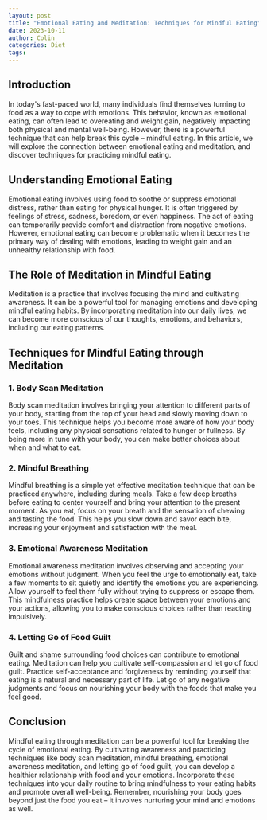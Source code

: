 ```yaml
---
layout: post
title: "Emotional Eating and Meditation: Techniques for Mindful Eating"
date: 2023-10-11
author: Colin
categories: Diet
tags: 
---
```


## Introduction

In today's fast-paced world, many individuals find themselves turning to food as a way to cope with emotions. This behavior, known as emotional eating, can often lead to overeating and weight gain, negatively impacting both physical and mental well-being. However, there is a powerful technique that can help break this cycle – mindful eating. In this article, we will explore the connection between emotional eating and meditation, and discover techniques for practicing mindful eating.

## Understanding Emotional Eating

Emotional eating involves using food to soothe or suppress emotional distress, rather than eating for physical hunger. It is often triggered by feelings of stress, sadness, boredom, or even happiness. The act of eating can temporarily provide comfort and distraction from negative emotions. However, emotional eating can become problematic when it becomes the primary way of dealing with emotions, leading to weight gain and an unhealthy relationship with food.

## The Role of Meditation in Mindful Eating

Meditation is a practice that involves focusing the mind and cultivating awareness. It can be a powerful tool for managing emotions and developing mindful eating habits. By incorporating meditation into our daily lives, we can become more conscious of our thoughts, emotions, and behaviors, including our eating patterns.

## Techniques for Mindful Eating through Meditation

### 1. Body Scan Meditation

Body scan meditation involves bringing your attention to different parts of your body, starting from the top of your head and slowly moving down to your toes. This technique helps you become more aware of how your body feels, including any physical sensations related to hunger or fullness. By being more in tune with your body, you can make better choices about when and what to eat.

### 2. Mindful Breathing

Mindful breathing is a simple yet effective meditation technique that can be practiced anywhere, including during meals. Take a few deep breaths before eating to center yourself and bring your attention to the present moment. As you eat, focus on your breath and the sensation of chewing and tasting the food. This helps you slow down and savor each bite, increasing your enjoyment and satisfaction with the meal.

### 3. Emotional Awareness Meditation

Emotional awareness meditation involves observing and accepting your emotions without judgment. When you feel the urge to emotionally eat, take a few moments to sit quietly and identify the emotions you are experiencing. Allow yourself to feel them fully without trying to suppress or escape them. This mindfulness practice helps create space between your emotions and your actions, allowing you to make conscious choices rather than reacting impulsively.

### 4. Letting Go of Food Guilt

Guilt and shame surrounding food choices can contribute to emotional eating. Meditation can help you cultivate self-compassion and let go of food guilt. Practice self-acceptance and forgiveness by reminding yourself that eating is a natural and necessary part of life. Let go of any negative judgments and focus on nourishing your body with the foods that make you feel good.

## Conclusion

Mindful eating through meditation can be a powerful tool for breaking the cycle of emotional eating. By cultivating awareness and practicing techniques like body scan meditation, mindful breathing, emotional awareness meditation, and letting go of food guilt, you can develop a healthier relationship with food and your emotions. Incorporate these techniques into your daily routine to bring mindfulness to your eating habits and promote overall well-being. Remember, nourishing your body goes beyond just the food you eat – it involves nurturing your mind and emotions as well.